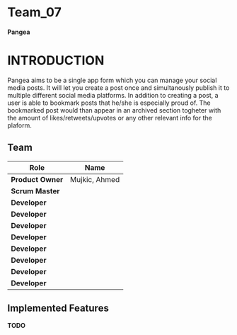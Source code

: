 # Team_07


**Pangea** 


# INTRODUCTION

Pangea aims to be a single app form which you can manage your social media posts. It will let you create a post once and simultanously publish it to multiple different social media platforms. In addition to creating a post, a user is able to bookmark posts that he/she is especially proud of. The bookmarked post would than appear in an archived section togheter with the amount of likes/retweets/upvotes or any other relevant info for the plaform. 

## Team
| Role | Name |
| ---- | ---- |
| **Product Owner** | Mujkic, Ahmed |
| **Scrum Master** |  |
| **Developer** |  |
| **Developer** |  |
| **Developer** |  |
| **Developer** |  |
| **Developer** |  |
| **Developer** |  |
| **Developer** |  |
| **Developer** |  |


## Implemented Features

**TODO** 
